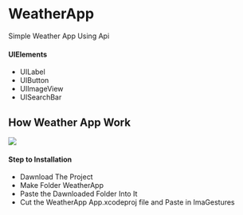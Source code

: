 # WeatherApp
 Simple Weather App Using Api


#### UIElements
 
 - UILabel
 - UIButton
 - UIImageView
 - UISearchBar
 
 ## How Weather App Work


 ![](WeatherApp/output/WeatherApp.gif)
 

#### Step to Installation
 
 - Dawnload The Project
 - Make Folder WeatherApp
 - Paste the Dawnloaded Folder Into It
 - Cut the WeatherApp App.xcodeproj file and Paste in ImaGestures
 

